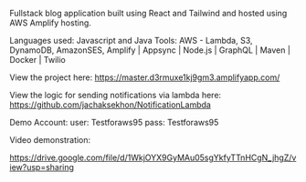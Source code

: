 Fullstack blog application built using React and Tailwind and hosted using AWS Amplify hosting.

Languages used: Javascript and Java
Tools: AWS - Lambda, S3, DynamoDB, AmazonSES, Amplify | Appsync | Node.js | GraphQL | Maven | Docker | Twilio 

View the project here: https://master.d3rmuxe1kj9gm3.amplifyapp.com/

View the logic for sending notifications via lambda here: https://github.com/jachaksekhon/NotificationLambda

Demo Account:
user: Testforaws95
pass: Testforaws95

Video demonstration:

https://drive.google.com/file/d/1WkjOYX9GyMAu05sgYkfyTTnHCgN_jhgZ/view?usp=sharing
